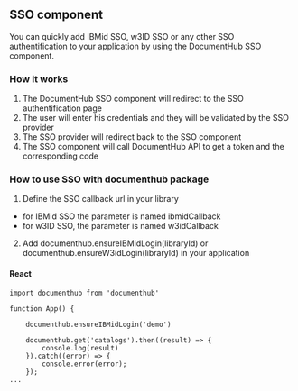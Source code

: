 ## SSO component

You can quickly add IBMid SSO, w3ID SSO or any other SSO authentification to your application by using the DocumentHub SSO component.

### How it works

1. The DocumentHub SSO component will redirect to the SSO authentification page
2. The user will enter his credentials and they will be validated by the SSO provider
3. The SSO provider will redirect back to the SSO component
4. The SSO component will call DocumentHub API to get a token and the corresponding code 


### How to use SSO with documenthub package

1. Define the SSO callback url in your library
  - for IBMid SSO the parameter is named ibmidCallback
  - for w3ID SSO, the parameter is named w3idCallback
2. Add documenthub.ensureIBMidLogin(libraryId) or documenthub.ensureW3idLogin(libraryId) in your application


#### React

```
import documenthub from 'documenthub'

function App() {
	
	documenthub.ensureIBMidLogin('demo')
	
	documenthub.get('catalogs').then((result) => {
		console.log(result)
	}).catch((error) => {
		console.error(error);
	});
...
```
